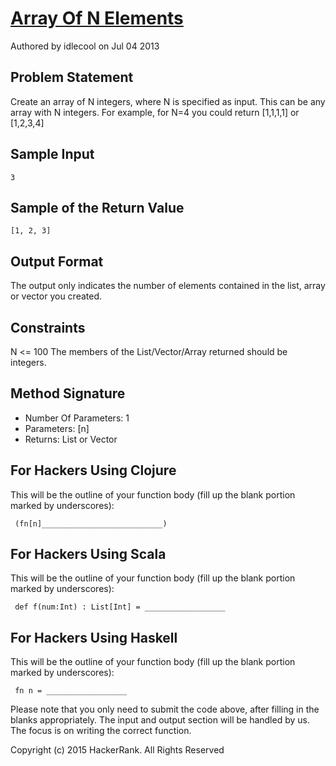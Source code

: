 # [Array Of N Elements]
Authored by idlecool on Jul 04 2013

## Problem Statement

Create an array of N integers, where N is specified as input. This can be any array with N integers. For example, for N=4 you could return [1,1,1,1] or [1,2,3,4]

## Sample Input

```
3
```

## Sample of the Return Value

```
[1, 2, 3]
```

## Output Format

The output only indicates the number of elements contained in the list, array or vector you created.

## Constraints

N &lt;= 100
The members of the List/Vector/Array returned should be integers.

## Method Signature

* Number Of Parameters: 1
* Parameters: [n]
* Returns: List or Vector

## For Hackers Using Clojure

This will be the outline of your function body (fill up the blank portion marked by underscores):

```
 (fn[n]___________________________)
```

## For Hackers Using Scala

This will be the outline of your function body (fill up the blank portion marked by underscores):

```
 def f(num:Int) : List[Int] = __________________
```

## For Hackers Using Haskell

This will be the outline of your function body (fill up the blank portion marked by underscores):

```
 fn n = __________________
```

Please note that you only need to submit the code above, after filling in the blanks appropriately. The input and output section will be handled by us. The focus is on writing the correct function.

Copyright (c) 2015 HackerRank.
All Rights Reserved

[Array Of N Elements]:https://www.hackerrank.com/challenges/fp-array-of-n-elements

